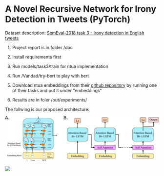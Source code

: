# A Novel Recursive Network for Irony Detection in Tweets (PyTorch)


Dataset description:  [SemEval-2018 task 3 - Irony detection in English tweets](https://competitions.codalab.org/competitions/17468)


1. Project report is in folder /doc 

2. Install requirements first

3. Run models/task3/train for ntua implementation

4. Run /Vandad/try-bert to play with bert

5. Download ntua embeddings from their [github repository](https://github.com/cbaziotis/ntua-slp-semeval2018) by running one of their tasks and put it under "embeddings" 

6. Results are in foler /out/experiments/

The follwing is our proposed architecture: 


![alt The follwing is our proposed architecture](/doc/architecture.jpg)

<a href="https://hits.seeyoufarm.com"><img src="https://hits.seeyoufarm.com/api/count/incr/badge.svg?url=https%3A%2F%2Fgithub.com%2Fguangyizhangbci%2FA-Novel-Recursive-Network-for-Irony-Detection-in-Tweets&count_bg=%2379C83D&title_bg=%23555555&icon=&icon_color=%23E7E7E7&title=hits&edge_flat=false"/></a>
